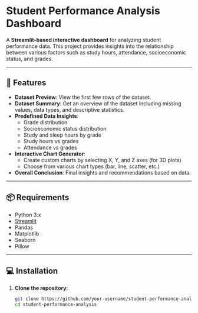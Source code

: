 # Student Performance Analysis Dashboard

A **Streamlit-based interactive dashboard** for analyzing student performance data. This project provides insights into the relationship between various factors such as study hours, attendance, socioeconomic status, and grades.

---

## 🚀 Features

- **Dataset Preview**: View the first few rows of the dataset.
- **Dataset Summary**: Get an overview of the dataset including missing values, data types, and descriptive statistics.
- **Predefined Data Insights**:
  - Grade distribution
  - Socioeconomic status distribution
  - Study and sleep hours by grade
  - Study hours vs grades
  - Attendance vs grades
- **Interactive Chart Generator**:
  - Create custom charts by selecting X, Y, and Z axes (for 3D plots)
  - Choose from various chart types (bar, line, scatter, etc.)
- **Overall Conclusion**: Final insights and recommendations based on data.

---

## 📦 Requirements

- Python 3.x  
- [Streamlit](https://streamlit.io/)  
- Pandas  
- Matplotlib  
- Seaborn  
- Pillow

---

## 💻 Installation

1. **Clone the repository**:

   ```bash
   git clone https://github.com/your-username/student-performance-analysis.git
   cd student-performance-analysis
